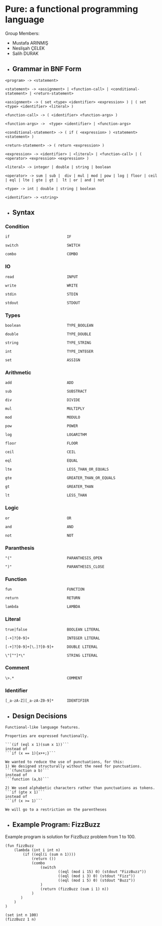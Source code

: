# Pure: a functional programming language
Group Members: 
* Mustafa ARINMIŞ 
* Neslişah ÇELEK 
* Salih DURAK  


- ## Grammar in BNF Form
```
<program> -> <statement>

<statement> -> <assignment> | <function-call> | <conditional-statement> | <return-statement> 

<assignment> -> ( set <type> <identifier> <expression> ) | ( set <type> <identifier> <literal> )

<function-call> -> ( <identifier> <function-args> )

<function-args> ->  <type> <identifier> | <function-args>  

<conditional-statement> -> ( if ( <expression> ) <statement> <statement> )

<return-statement> -> ( return <expression> )

<expression> -> <identifier> | <literal> | <function-call> | ( <operator> <expression> <expression> )

<literal> -> integer | double | string | boolean

<operator> -> sum | sub |  div | mul | mod | pow | log | floor | ceil | eql | lte | gte | gt |  lt | or | and | not   

<type> -> int | double | string | boolean

<identifier> -> <string>
```


- ## Syntax
### Condition
```
if                          IF

switch                      SWITCH

combo                       COMBO
```

### IO
```
read                        INPUT

write                       WRITE

stdin                       STDIN

stdout                      STDOUT
```

### Types
```
boolean                     TYPE_BOOLEAN

double                      TYPE_DOUBLE

string                      TYPE_STRING

int                         TYPE_INTEGER

set                         ASSIGN
```

### Arithmetic
```
add                         ADD

sub                         SUBSTRACT

div                         DIVIDE

mul                         MULTIPLY

mod                         MODULO

pow                         POWER

log                         LOGARITHM

floor                       FLOOR

ceil                        CEIL

eql                         EQUAL

lte                         LESS_THAN_OR_EQUALS

gte                         GREATER_THAN_OR_EQUALS 

gt                          GREATER_THAN

lt                          LESS_THAN
```

### Logic
```
or                          OR

and                         AND

not                         NOT
```

### Paranthesis
```
"("   			            PARANTHESIS_OPEN

")"   		                PARANTHESIS_CLOSE
```

### Function
```
fun                         FUNCTION

return                      RETURN

lambda                      LAMBDA
```

### Literal
```
true|false                  BOOLEAN LITERAL

[-+]?[0-9]+                 INTEGER LITERAL 

[-+]?[0-9]+[\.]?[0-9]+      DOUBLE LITERAL

\"[^"]*\"                   STRING LITERAL
```

### Comment
```
\>.*                        COMMENT
```

### Identifier
```
[_a-zA-Z][_a-zA-Z0-9]*      IDENTIFIER
```

- ## Design Decisions
```
Functional-like language features.

Properties are expressed functionally.

```(if (eql x 1)(sum x 1))```
instead of 
```if (x == 1){x++;}```

We wanted to reduce the use of punctuations, for this: 
1) We designed structurally without the need for punctuations.  
```(function a b)```
instead of 
```function (a,b)```

2) We used alphabetic characters rather than punctuations as tokens.  
```if (gte x 1)```
instead of 
```if (x >= 1)```

We will go to a restriction on the parentheses
```

- ## Example Program: FizzBuzz
Example program is solution for FizzBuzz problem from 1 to 100.
```
(fun fizzBuzz
    (lambda (int i int n) 
        (if ((eql(i (sum n 1))))
            (return ())
            (combo 
                (switch
                        ((eql (mod i 15) 0) (stdout "FizzBuzz"))
                        ((eql (mod i 3) 0) (stdout "Fizz"))
                        ((eql (mod i 5) 0) (stdout "Buzz"))
                )
                (return (fizzBuzz (sum i 1) n))
            )
       )
    )
)

(set int n 100)
(fizzBuzz 1 n)
```
